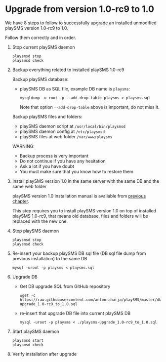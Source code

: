 # Upgrade from version 1.0-rc9 to 1.0

We have 8 steps to follow to successfully upgrade an installed unmodified playSMS version 1.0-rc9 to 1.0.

Follow them correctly and in order.

1.  Stop current playSMS daemon

    ```
    playsmsd stop
    playsmsd check
    ```

2.  Backup everything related to installed playSMS 1.0-rc9

    Backup playSMS database:
    - playSMS DB as SQL file, example DB name is `playsms`:
    
      ```
      mysqldump -u root -p --add-drop-table playsms > playsms.sql
      ```
      
      Note that option `--add-drop-table` above is important, do not miss it.
    
    Backup playSMS files and folders:
    - playSMS daemon script at `/usr/local/bin/playsmsd`
    - playSMS daemon config at `/etc/playsmsd`
    - playSMS files at web folder `/var/www/playsms`
    
    WARNING:
    - Backup process is very important
    - Do not continue if you have any hesitation
    - Ask a lot if you have doubt
    - You must make sure that you know how to restore them

3.  Install playSMS version 1.0 in the same server with the same DB and the same web folder

    playSMS version 1.0 installation manual is available from [previous chapter](../playSMS-Installation/README.md).
    
    This step requires you to install playSMS version 1.0 on top of installed playSMS 1.0-rc9, that means old database, files and folders will be replaced with the new one.

4.  Stop playSMS daemon

    ```
    playsmsd stop
    playsmsd check
    ```

5.  Re-insert your backup playSMS DB sql file (DB sql file dump from previous installation) to the same DB

    ```
    mysql -uroot -p playsms < playsms.sql
    ```

6.  Upgrade DB

    - Get DB upgrade SQL from GitHub repository
    
      ```
      wget -c https://raw.githubusercontent.com/antonraharja/playSMS/master/db/playsms-upgrade_1.0-rc9_to_1.0.sql
      ```

    - re-insert that upgrade DB file into current playSMS DB
    
      ```
      mysql -uroot -p playsms < ./playsms-upgrade_1.0-rc9_to_1.0.sql
      ```

7.  Start playSMS daemon

    ```
    playsmsd start
    playsmsd check
    ```

8.  Verify installation after upgrade
